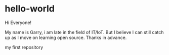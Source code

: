 # hello-world

Hi Everyone!

My name is Garry, i am late in the field of IT/IoT. But I believe I can still catch up as I move on learning open source. Thanks in advance.

my first repository
